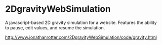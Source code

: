 # 2DgravityWebSimulation
A javascript-based 2D gravity simulation for a website. Features the ability to pause, edit values, and resume the simulation.

http://www.jonathanrotter.com/2DgravityWebSimulation/code/gravity.html
